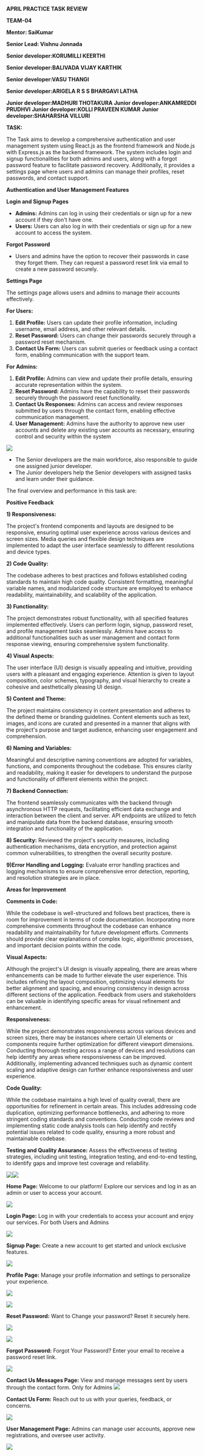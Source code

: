 ﻿**APRIL PRACTICE TASK REVIEW**

**TEAM-04**

**Mentor: SaiKumar**

**Senior Lead: Vishnu Jonnada**

**Senior developer:KORUMILLI KEERTHI**

**Senior developer:BALIVADA VIJAY KARTHIK**

**Senior developer:VASU THANGI**

**Senior developer:ARIGELA R S S BHARGAVI LATHA**

**Junior developer:MADHURI THOTAKURA**
**Junior developer:ANKAMREDDI PRUDHVI**
**Junior developer:KOLLI PRAVEEN KUMAR** 
**Junior developer:SHAHARSHA VILLURI**

**TASK:**

The Task aims to develop a comprehensive authentication and user management system using React.js as the frontend framework and Node.js with Express.js as the backend framework. The system includes login and signup functionalities for both admins and users, along with a forgot password feature to facilitate password recovery. Additionally, it provides a settings page where users and admins can manage their profiles, reset passwords, and contact support.

**Authentication and User Management Features**

**Login and Signup Pages**

- **Admins:** Admins can log in using their credentials or sign up for a new account if they don't have one.
- **Users:** Users can also log in with their credentials or sign up for a new account to access the system.

**Forgot Password**

- Users and admins have the option to recover their passwords in case they forget them. They can request a password reset link via email to create a new password securely.

**Settings Page**

The settings page allows users and admins to manage their accounts effectively.

**For Users:**

1. **Edit Profile:** Users can update their profile information, including username, email address, and other relevant details.
1. **Reset Password:** Users can change their passwords securely through a password reset mechanism.
1. **Contact Us Form:** Users can submit queries or feedback using a contact form, enabling communication with the support team.

**For Admins:**

1. **Edit Profile:** Admins can view and update their profile details, ensuring accurate representation within the system.
1. **Reset Password:** Admins have the capability to reset their passwords securely through the password reset functionality.
1. **Contact Us Responses:** Admins can access and review responses submitted by users through the contact form, enabling effective communication management.
1. **User Management:** Admins have the authority to approve new user accounts and delete any existing user accounts as necessary, ensuring control and security within the system

![](Aspose.Words.bc7448a5-5124-4856-8437-7aa3fe815d5b.001.png)

- The Senior developers are the main workforce, also responsible to guide one assigned junior developer.
- The Junior developers help the Senior developers with assigned tasks and learn under their guidance.

The final overview and performance in this task are:



**Positive Feedback**

**1) Responsiveness:**

The project's frontend components and layouts are designed to be responsive, ensuring optimal user experience across various devices and screen sizes. Media queries and flexible design techniques are implemented to adapt the user interface seamlessly to different resolutions and device types.

**2) Code Quality:**

The codebase adheres to best practices and follows established coding standards to maintain high code quality. Consistent formatting, meaningful variable names, and modularized code structure are employed to enhance readability, maintainability, and scalability of the application.

**3) Functionality:**

The project demonstrates robust functionality, with all specified features implemented effectively. Users can perform login, signup, password reset, and profile management tasks seamlessly. Admins have access to additional functionalities such as user management and contact form response viewing, ensuring comprehensive system functionality.

**4) Visual Aspects:**

The user interface (UI) design is visually appealing and intuitive, providing users with a pleasant and engaging experience. Attention is given to layout composition, color schemes, typography, and visual hierarchy to create a cohesive and aesthetically pleasing UI design.

**5) Content and Theme:**

The project maintains consistency in content presentation and adheres to the defined theme or branding guidelines. Content elements such as text, images, and icons are curated and presented in a manner that aligns with the project's purpose and target audience, enhancing user engagement and comprehension.

**6) Naming and Variables:**

Meaningful and descriptive naming conventions are adopted for variables, functions, and components throughout the codebase. This ensures clarity and readability, making it easier for developers to understand the purpose and functionality of different elements within the project.

**7) Backend Connection:**

The frontend seamlessly communicates with the backend through asynchronous HTTP requests, facilitating efficient data exchange and interaction between the client and server. API endpoints are utilized to fetch and manipulate data from the backend database, ensuring smooth integration and functionality of the application.

**8) Security:** 
Reviewed the project's security measures, including authentication mechanisms, data encryption, and protection against common vulnerabilities, to strengthen the overall security posture.

**9)Error Handling and Logging:** 
Evaluate error handling practices and logging mechanisms to ensure comprehensive error detection, reporting, and resolution strategies are in place.






**Areas for Improvement**

**Comments in Code:**

While the codebase is well-structured and follows best practices, there is room for improvement in terms of code documentation. Incorporating more comprehensive comments throughout the codebase can enhance readability and maintainability for future development efforts. Comments should provide clear explanations of complex logic, algorithmic processes, and important decision points within the code.

**Visual Aspects:**

Although the project's UI design is visually appealing, there are areas where enhancements can be made to further elevate the user experience. This includes refining the layout composition, optimizing visual elements for better alignment and spacing, and ensuring consistency in design across different sections of the application. Feedback from users and stakeholders can be valuable in identifying specific areas for visual refinement and enhancement.

**Responsiveness:**

While the project demonstrates responsiveness across various devices and screen sizes, there may be instances where certain UI elements or components require further optimization for different viewport dimensions. Conducting thorough testing across a range of devices and resolutions can help identify any areas where responsiveness can be improved. Additionally, implementing advanced techniques such as dynamic content scaling and adaptive design can further enhance responsiveness and user experience.

**Code Quality:**

While the codebase maintains a high level of quality overall, there are opportunities for refinement in certain areas. This includes addressing code duplication, optimizing performance bottlenecks, and adhering to more stringent coding standards and conventions. Conducting code reviews and implementing static code analysis tools can help identify and rectify potential issues related to code quality, ensuring a more robust and maintainable codebase.

**Testing and Quality Assurance:**
Assess the effectiveness of testing strategies, including unit testing, integration testing, and end-to-end testing, to identify gaps and improve test coverage and reliability.

![](Aspose.Words.bc7448a5-5124-4856-8437-7aa3fe815d5b.002.png)![](Aspose.Words.bc7448a5-5124-4856-8437-7aa3fe815d5b.003.png)

**Home Page:** Welcome to our platform! Explore our services and log in as an admin or user to access your account.

![](Aspose.Words.bc7448a5-5124-4856-8437-7aa3fe815d5b.004.jpeg)

**Login Page:** Log in with your credentials to access your account and enjoy our services. For both Users and Admins

![](Aspose.Words.bc7448a5-5124-4856-8437-7aa3fe815d5b.005.jpeg)



**Signup Page:** Create a new account to get started and unlock exclusive features.

![](Aspose.Words.bc7448a5-5124-4856-8437-7aa3fe815d5b.006.jpeg)

**Profile Page:** Manage your profile information and settings to personalize your experience.

![](Aspose.Words.bc7448a5-5124-4856-8437-7aa3fe815d5b.007.jpeg)

![](Aspose.Words.bc7448a5-5124-4856-8437-7aa3fe815d5b.008.jpeg)

**Reset Password:** Want to Change your password? Reset it securely here.

![](Aspose.Words.bc7448a5-5124-4856-8437-7aa3fe815d5b.009.jpeg)

![](Aspose.Words.bc7448a5-5124-4856-8437-7aa3fe815d5b.010.jpeg)

**Forgot Password:** Forgot Your Password? Enter your email to receive a password reset link.

![](Aspose.Words.bc7448a5-5124-4856-8437-7aa3fe815d5b.011.jpeg)

**Contact Us Messages Page:** View and manage messages sent by users through the contact form. Only for Admins ![](Aspose.Words.bc7448a5-5124-4856-8437-7aa3fe815d5b.012.jpeg)

**Contact Us Form:** Reach out to us with your queries, feedback, or concerns.

![](Aspose.Words.bc7448a5-5124-4856-8437-7aa3fe815d5b.013.jpeg)


**User Management Page:** Admins can manage user accounts, approve new registrations, and oversee user activity.

![](Aspose.Words.bc7448a5-5124-4856-8437-7aa3fe815d5b.014.jpeg)
